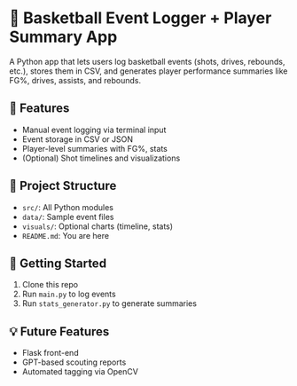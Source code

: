 # 🏀 Basketball Event Logger + Player Summary App

A Python app that lets users log basketball events (shots, drives, rebounds, etc.), stores them in CSV, and generates player performance summaries like FG%, drives, assists, and rebounds.

## 🔧 Features
- Manual event logging via terminal input
- Event storage in CSV or JSON
- Player-level summaries with FG%, stats
- (Optional) Shot timelines and visualizations

## 📁 Project Structure
- `src/`: All Python modules
- `data/`: Sample event files
- `visuals/`: Optional charts (timeline, stats)
- `README.md`: You are here

## 🧪 Getting Started
1. Clone this repo  
2. Run `main.py` to log events  
3. Run `stats_generator.py` to generate summaries

## 💡 Future Features
- Flask front-end
- GPT-based scouting reports
- Automated tagging via OpenCV

